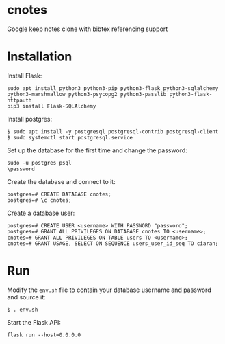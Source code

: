 # cnotes
Google keep notes clone with bibtex referencing support

# Installation

Install Flask:

```
sudo apt install python3 python3-pip python3-flask python3-sqlalchemy python3-marshmallow python3-psycopg2 python3-passlib python3-flask-httpauth
pip3 install Flask-SQLAlchemy 
```

Install postgres:

```
$ sudo apt install -y postgresql postgresql-contrib postgresql-client
$ sudo systemctl start postgresql.service
```

Set up the database for the first time and change the password:

```
sudo -u postgres psql
\password
```

Create the database and connect to it:

```
postgres=# CREATE DATABASE cnotes;
postgres=# \c cnotes;
```
Create a database user:

```
postgres=# CREATE USER <username> WITH PASSWORD "password";
postgres=# GRANT ALL PRIVILEGES ON DATABASE cnotes TO <username>;
cnotes=# GRANT ALL PRIVILEGES ON TABLE users TO <username>;
cnotes=# GRANT USAGE, SELECT ON SEQUENCE users_user_id_seq TO ciaran;
```

# Run

Modify the `env.sh` file to contain your database username and password and source it:

```
$ . env.sh
```

Start the Flask API:

```
flask run --host=0.0.0.0
```